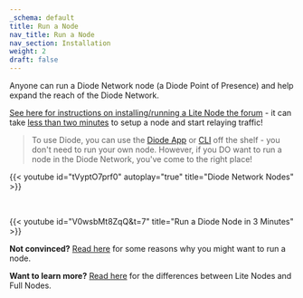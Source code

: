 ```yaml
---
_schema: default
title: Run a Node
nav_title: Run a Node
nav_section: Installation
weight: 2
draft: false
---
```

Anyone can run a Diode Network node (a Diode Point of Presence) and help expand the reach of the Diode Network.

<a href="https://forum.diode.io/t/lite-node-installation/33" target="_blank" rel="noopener">See here for instructions on installing/running a Lite Node the forum</a> - it can take <a href="https://medium.com/@hansrempel_27543/first-deployment-of-a-diode-node-48c8a18f8e2d" target="_blank" rel="noopener">less than two minutes</a> to setup a node and start relaying traffic!

> To use Diode, you can use the [Diode App](https://diode.io/solutions/app) or [CLI](https://diode.io/solutions/cli) off the shelf - you don't need to run your own node. However, if you DO want to run a node in the Diode Network, you've come to the right place!

{{< youtube id="tVyptO7prf0" autoplay="true" title="Diode Network Nodes" >}}

&nbsp;

{{< youtube id="V0wsbMt8ZqQ&t=7" title="Run a Diode Node in 3 Minutes" >}}

**Not convinced?** [Read here](/docs/faq/why-host-a-node/) for some reasons why you might want to run a node.

**Want to learn more?** [Read here](https://network.docs.diode.io/docs/features/lite-nodes-vs-full-nodes/) for the differences between Lite Nodes and Full Nodes.